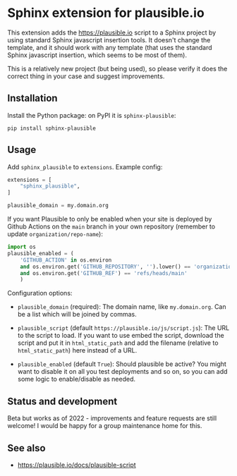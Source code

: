 # Sphinx extension for plausible.io

This extension adds the <https://plausible.io> script to a Sphinx
project by using standard Sphinx javascript insertion tools.  It
doesn't change the template, and it should work with any template
(that uses the standard Sphinx javascript insertion, which seems to be
most of them).

This is a relatively new project (but being used), so please verify it
does the correct thing in your case and suggest improvements.



## Installation

Install the Python package: on PyPI it is `sphinx-plausible`:

```
pip install sphinx-plausible
```



## Usage

Add `sphinx_plausible` to `extensions`.  Example config:

```python
extensions = [
    "sphinx_plausible",
]

plausible_domain = my.domain.org
```

If you want Plausible to only be enabled when your site is deployed by
Github Actions on the `main` branch in your own repository (remember
to update `organization/repo-name`):

```python
import os
plausible_enabled = (
    'GITHUB_ACTION' in os.environ
    and os.environ.get('GITHUB_REPOSITORY', '').lower() == 'organization-name/repo-name'
    and os.environ.get('GITHUB_REF') == 'refs/heads/main'
	)
```

Configuration options:

* `plausible_domain` (required): The domain name, like
  `my.domain.org`.  Can be a list which will be joined by commas.

* `plausible_script` (default `https://plausible.io/js/script.js`):
  The URL to the script to load.  If you want to use embed the script,
  download the script and put it in `html_static_path` and add the
  filename (relative to `html_static_path`) here instead of a URL.

* `plausible_enabled` (default `True`): Should plausible be active?
  You might want to disable it on all you test deployments and so on,
  so you can add some logic to enable/disable as needed.



## Status and development

Beta but works as of 2022 - improvements and feature requests are
still welcome!  I would be happy for a group maintenance home for
this.



## See also

* https://plausible.io/docs/plausible-script
